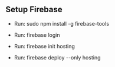 ## Setup Firebase
- Run: sudo npm install -g firebase-tools

- Run: firebase login

- Run: firebase init hosting

- Run: firebase deploy --only hosting